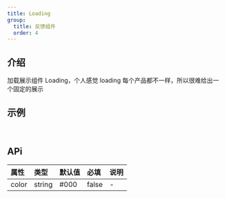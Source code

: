 ```yaml
---
title: Loading
group:
  title: 反馈组件
  order: 4
---
```


## 介绍

加载展示组件 Loading，个人感觉 loading 每个产品都不一样，所以很难给出一个固定的展示
​

## 示例

<!-- 可以通过code加载示例代码，dumi会帮我们做解析 -->

<code src="./demo/base.tsx"></code>

​

## APi

<!-- 会生成api表格 -->

| 属性  | 类型   | 默认值 | 必填  | 说明 |
| :---- | :----- | :----- | :---- | :--- |
| color | string | #000   | false | -    |
